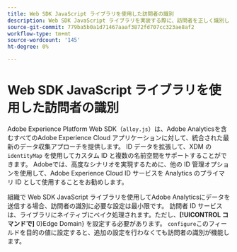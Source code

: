```yaml
---
title: Web SDK JavaScript ライブラリを使用した訪問者の識別
description: Web SDK JavaScript ライブラリを実装する際に、訪問者を正しく識別します。
source-git-commit: 779ba5b0a1d71467aaaf3872fd707cc323ae8af2
workflow-type: tm+mt
source-wordcount: '145'
ht-degree: 0%

---
```


# Web SDK JavaScript ライブラリを使用した訪問者の識別

Adobe Experience Platform Web SDK（`alloy.js`）は、Adobe Analyticsを含むすべてのAdobe Experience Cloud アプリケーションに対して、統合された最新のデータ収集アプローチを提供します。 ID データを拡張して、XDM の `identityMap` を使用してカスタム ID と複数の名前空間をサポートすることができます。 Adobeでは、高度なシナリオを実現するために、他の ID 管理オプションを使用して、Adobe Experience Cloud ID サービスを Analytics のプライマリ ID として使用することをお勧めします。

組織で Web SDK JavaScript ライブラリを使用してAdobe Analyticsにデータを送信する場合、訪問者の識別に必要な設定は最小限です。 訪問者 ID サービスは、ライブラリにネイティブにベイク処理されます。ただし、**[!UICONTROL コマンドで]** 0}Edge Domain} を設定する必要があります。 `configure`このフィールドを目的の値に設定すると、追加の設定を行わなくても訪問者の識別が機能します。
